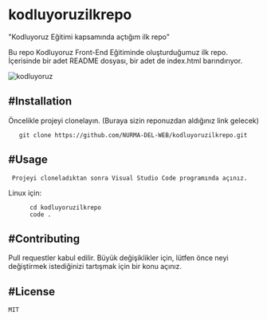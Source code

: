 # kodluyoruzilkrepo
"Kodluyoruz Eğitimi kapsamında açtığım ilk repo"

Bu repo Kodluyoruz Front-End Eğitiminde oluşturduğumuz ilk repo. İçerisinde bir adet README dosyası, bir adet de index.html barındırıyor.

![kodluyoruz](https://resimag.com/p1/b80e1f8ece5f.png) 


#Installation
-------
Öncelikle projeyi clonelayın. (Buraya sizin reponuzdan aldığınız link gelecek)


       git clone https://github.com/NURMA-DEL-WEB/kodluyoruzilkrepo.git
#Usage
-------
     Projeyi cloneladıktan sonra Visual Studio Code programında açınız.

   Linux için:

          cd kodluyoruzilkrepo
          code .
#Contributing
-------
Pull requestler kabul edilir. Büyük değişiklikler için, lütfen önce neyi değiştirmek istediğinizi tartışmak için bir konu açınız.

#License
-------
```javascript
MIT
```
